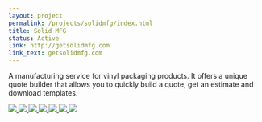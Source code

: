 ```yaml
---
layout: project
permalink: /projects/solidmfg/index.html
title: Solid MFG
status: Active
link: http://getsolidmfg.com
link_text: getsolidmfg.com
---
```


A manufacturing service for vinyl packaging products. It offers a unique quote
builder that allows you to quickly build a quote, get an estimate and download
templates.

<p class="gallery">
  <a href="http://www.flickr.com/photos/tsmango/6076169689/in/set-72157627508416416/" target="_blank">
    <img rel="" src="http://farm7.staticflickr.com/6063/6076169689_93438d6d0d_s.jpg" />
  </a>
  <a href="http://www.flickr.com/photos/tsmango/6076706880/in/set-72157627508416416/" target="_blank">
    <img rel="" src="http://farm7.staticflickr.com/6184/6076706880_327fa7dc46_s.jpg" />
  </a>
  <a href="http://www.flickr.com/photos/tsmango/6076706956/in/set-72157627508416416/" target="_blank">
    <img rel="" src="http://farm7.staticflickr.com/6074/6076706956_cdc8c6ce04_s.jpg" />
  </a>
  <a href="http://www.flickr.com/photos/tsmango/6076707022/in/set-72157627508416416/" target="_blank">
    <img rel="" src="http://farm7.staticflickr.com/6074/6076707022_3fa1ef09a5_s.jpg" />
  </a>
  <a href="http://www.flickr.com/photos/tsmango/6076707110/in/set-72157627508416416/" target="_blank">
    <img rel="" src="http://farm7.staticflickr.com/6081/6076707110_b88de90b30_s.jpg" />
  </a>
  <a href="http://www.flickr.com/photos/tsmango/6076170069/in/set-72157627508416416/" target="_blank">
    <img rel="" src="http://farm7.staticflickr.com/6073/6076170069_b5fb2a5b77_s.jpg" />
  </a>
  <a href="http://www.flickr.com/photos/tsmango/6076170117/in/set-72157627508416416/" target="_blank">
    <img rel="" src="http://farm7.staticflickr.com/6062/6076170117_3365e07526_s.jpg" />
  </a>
</p>
